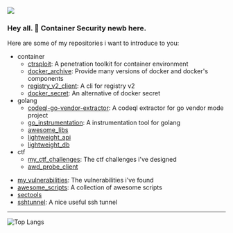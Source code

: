 <!--
**ssst0n3/ssst0n3** is a ✨ _special_ ✨ repository because its `README.md` (this file) appears on your GitHub profile.

Here are some ideas to get you started:

- 🔭 I’m currently working on ...
- 🌱 I’m currently learning ...
- 👯 I’m looking to collaborate on ...
- 🤔 I’m looking for help with ...
- 💬 Ask me about ...
- 📫 How to reach me: ...
- 😄 Pronouns: ...
- ⚡ Fun fact: ...
-->

[![](https://img.shields.io/website?logo=Google%20Chrome&url=https%3A%2F%2Fssst0n3.github.io%2F)](https://ssst0n3.github.io/)

### Hey all. 👋 Container Security newb here.
Here are some of my repositories i want to introduce to you:
* container
  - [ctrsploit](https://github.com/ssst0n3/ctrsploit): A penetration toolkit for container environment
  - [docker_archive](https://github.com/ssst0n3/docker_archive): Provide many versions of docker and docker's components
  - [registry_v2_client](https://github.com/ssst0n3/registry_v2_client): A cli for registry v2
  - [docker_secret](https://github.com/ssst0n3/docker_secret): An alternative of docker secret
* golang 
  - [codeql-go-vendor-extractor](https://github.com/ssst0n3/codeql-go-vendor-extractor): A codeql extractor for go vendor mode project
  - [go_instrumentation](https://github.com/ssst0n3/go_instrumentation): A instrumentation tool for golang
  - [awesome_libs](https://github.com/ssst0n3/awesome_libs)
  - [lightweight_api](https://github.com/ssst0n3/lightweight_api)
  - [lightweight_db](https://github.com/ssst0n3/lightweight_db)
* ctf
  - [my_ctf_challenges](https://github.com/ssst0n3/my_ctf_challenges): The ctf challenges i've designed
  - [awd_probe_client](https://github.com/ssst0n3/awd_probe_client)
 
- [my_vulnerabilities](https://github.com/ssst0n3/my_vulnerabilities): The vulnerabilities i've found
- [awesome_scripts](https://github.com/ssst0n3/awesome_scripts): A collection of awesome scripts
- [sectools](https://github.com/ssst0n3/sectools)
- [sshtunnel](https://github.com/ssst0n3/sshtunnel): A nice useful ssh tunnel

---

<!-- ## &#x1f4dd; Most Used Languages -->
![Top Langs](https://github-readme-stats.vercel.app/api/top-langs/?username=ssst0n3&hide=javascript,html,css,powershell,Groff)

